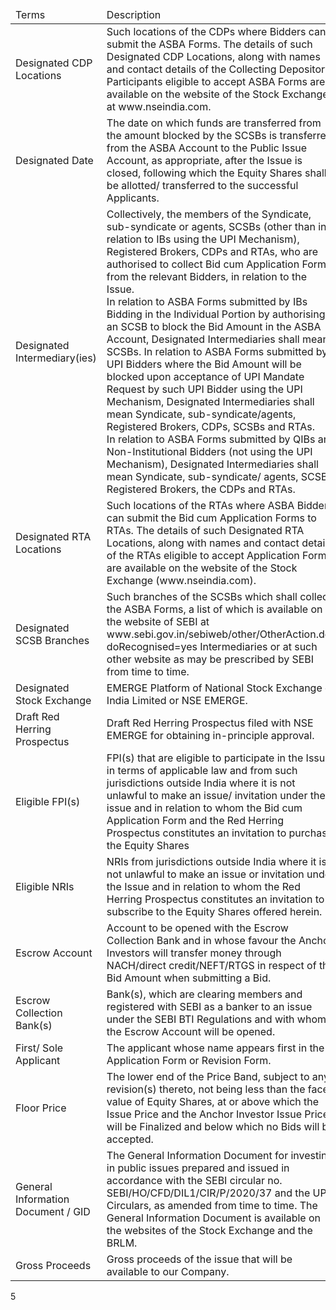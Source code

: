 <table><thead><tr><td>Terms</td><td>Description</td></tr></thead><tbody><tr><td>Designated CDP Locations</td><td>Such locations of the CDPs where Bidders can submit the ASBA Forms. The details of such Designated CDP Locations, along with names and contact details of the Collecting Depository Participants eligible to accept ASBA Forms are available on the website of the Stock Exchange at www.nseindia.com.</td></tr><tr><td>Designated Date</td><td>The date on which funds are transferred from the amount blocked by the SCSBs is transferred from the ASBA Account to the Public Issue Account, as appropriate, after the Issue is closed, following which the Equity Shares shall be allotted/ transferred to the successful Applicants.</td></tr><tr><td>Designated Intermediary(ies)</td><td>Collectively, the members of the Syndicate, sub-syndicate or agents, SCSBs (other than in relation to IBs using the UPI Mechanism), Registered Brokers, CDPs and RTAs, who are authorised to collect Bid cum Application Forms from the relevant Bidders, in relation to the Issue.<br/>In relation to ASBA Forms submitted by IBs Bidding in the Individual Portion by authorising an SCSB to block the Bid Amount in the ASBA Account, Designated Intermediaries shall mean SCSBs. In relation to ASBA Forms submitted by UPI Bidders where the Bid Amount will be blocked upon acceptance of UPI Mandate Request by such UPI Bidder using the UPI Mechanism, Designated Intermediaries shall mean Syndicate, sub-syndicate/agents, Registered Brokers, CDPs, SCSBs and RTAs.<br/>In relation to ASBA Forms submitted by QIBs and Non-Institutional Bidders (not using the UPI Mechanism), Designated Intermediaries shall mean Syndicate, sub-syndicate/ agents, SCSBs, Registered Brokers, the CDPs and RTAs.</td></tr><tr><td>Designated RTA Locations</td><td>Such locations of the RTAs where ASBA Bidders can submit the Bid cum Application Forms to RTAs. The details of such Designated RTA Locations, along with names and contact details of the RTAs eligible to accept Application Forms are available on the website of the Stock Exchange (www.nseindia.com).</td></tr><tr><td>Designated SCSB Branches</td><td>Such branches of the SCSBs which shall collect the ASBA Forms, a list of which is available on the website of SEBI at www.sebi.gov.in/sebiweb/other/OtherAction.do?doRecognised=yes Intermediaries or at such other website as may be prescribed by SEBI from time to time.</td></tr><tr><td>Designated Stock Exchange</td><td>EMERGE Platform of National Stock Exchange of India Limited or NSE EMERGE.</td></tr><tr><td>Draft Red Herring Prospectus</td><td>Draft Red Herring Prospectus filed with NSE EMERGE for obtaining in-principle approval.</td></tr><tr><td>Eligible FPI(s)</td><td>FPI(s) that are eligible to participate in the Issue in terms of applicable law and from such jurisdictions outside India where it is not unlawful to make an issue/ invitation under the issue and in relation to whom the Bid cum Application Form and the Red Herring Prospectus constitutes an invitation to purchase the Equity Shares</td></tr><tr><td>Eligible NRIs</td><td>NRIs from jurisdictions outside India where it is not unlawful to make an issue or invitation under the Issue and in relation to whom the Red Herring Prospectus constitutes an invitation to subscribe to the Equity Shares offered herein.</td></tr><tr><td>Escrow Account</td><td>Account to be opened with the Escrow Collection Bank and in whose favour the Anchor Investors will transfer money through NACH/direct credit/NEFT/RTGS in respect of the Bid Amount when submitting a Bid.</td></tr><tr><td>Escrow Collection Bank(s)</td><td>Bank(s), which are clearing members and registered with SEBI as a banker to an issue under the SEBI BTI Regulations and with whom the Escrow Account will be opened.</td></tr><tr><td>First/ Sole Applicant</td><td>The applicant whose name appears first in the Application Form or Revision Form.</td></tr><tr><td>Floor Price</td><td>The lower end of the Price Band, subject to any revision(s) thereto, not being less than the face value of Equity Shares, at or above which the Issue Price and the Anchor Investor Issue Price will be Finalized and below which no Bids will be accepted.</td></tr><tr><td>General Information Document / GID</td><td>The General Information Document for investing in public issues prepared and issued in accordance with the SEBI circular no. SEBI/HO/CFD/DIL1/CIR/P/2020/37 and the UPI Circulars, as amended from time to time. The General Information Document is available on the websites of the Stock Exchange and the BRLM.</td></tr><tr><td>Gross Proceeds</td><td>Gross proceeds of the issue that will be available to our Company.</td></tr></tbody></table>

5